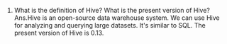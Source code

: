 1. What is the definition of Hive? What is the present version of Hive?
Ans.Hive is an open-source data warehouse system. We can use Hive for analyzing and querying large datasets.
It's similar to SQL. The present version of Hive is 0.13.
